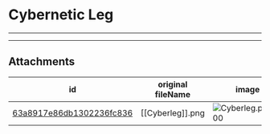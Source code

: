 # Cybernetic Leg

 

---



---

## Attachments

id | original fileName | image
---|---|---
[63a8917e86db1302236fc836](63a8917e86db1302236fc836.png) | [[Cyberleg]].png | ![Cyberleg.png\|200](63a8917e86db1302236fc836.png)
